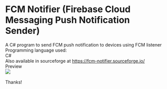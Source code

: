 # FCM Notifier (Firebase Cloud Messaging Push Notification Sender)
A C# program to send FCM push notification to devices using FCM listener<br>
Programming language used:<br>
C#<br>
Also available in sourceforge at https://fcm-notifier.sourceforge.io/
<br>Preview<br><img src="https://a.fsdn.com/con/app/proj/fcm-notifier/screenshots/Front.PNG/max/max/1" /><br>
<inmg src="https://a.fsdn.com/con/app/proj/fcm-notifier/screenshots/API%20Settings.PNG/max/max/1" /><br>Thanks!
